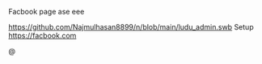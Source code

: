 Facbook page ase eee

https://github.com/Najmulhasan8899/n/blob/main/ludu_admin.swb
Setup 
https://facbook.com

@